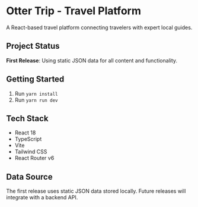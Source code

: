 # Otter Trip - Travel Platform

A React-based travel platform connecting travelers with expert local guides.

## Project Status

**First Release**: Using static JSON data for all content and functionality.

## Getting Started

1. Run `yarn install`
2. Run `yarn run dev`

## Tech Stack

- React 18
- TypeScript
- Vite
- Tailwind CSS
- React Router v6

## Data Source

The first release uses static JSON data stored locally. Future releases will integrate with a backend API.

